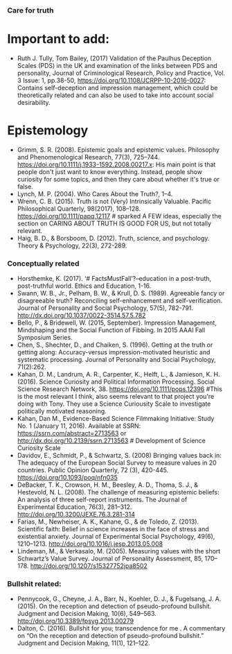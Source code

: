 ### Care for truth


# Important to add:

- Ruth J. Tully, Tom Bailey, (2017) Validation of the Paulhus Deception Scales (PDS) in the UK and examination of the links between PDS and personality, Journal of Criminological Research, Policy and Practice, Vol. 3 Issue: 1, pp.38-50, https://doi.org/10.1108/JCRPP-10-2016-0027: Contains self-deception and impression management, which could be theoretically related and can also be used to take into account social desirability.

# Epistemology
- Grimm, S. R. (2008). Epistemic goals and epistemic values. Philosophy and Phenomenological Research, 77(3), 725–744. https://doi.org/10.1111/j.1933-1592.2008.00217.x: His main point is that people don't just want to know everything. Instead, people show curiosity for some topics, and then they care about whether it's true or false. 
- Lynch, M. P. (2004). Who Cares About the Truth?, 1–4.
- Wrenn, C. B. (2015). Truth is not (Very) Intrinsically Valuable. Pacific Philosophical Quarterly, 98(2017), 108–128. https://doi.org/10.1111/papq.12117 # sparked A FEW ideas, especially the section on CARING ABOUT TRUTH IS GOOD FOR US, but not totally relevant.
- Haig, B. D., & Borsboom, D. (2012). Truth, science, and psychology. Theory & Psychology, 22(3), 272-289.

### Conceptually related

- Horsthemke, K. (2017). ‘# FactsMustFall’?–education in a post-truth, post-truthful world. Ethics and Education, 1-16.
- Swann, W. B., Jr., Pelham, B. W., & Krull, D. S. (1989). Agreeable fancy or disagreeable truth? Reconciling self-enhancement and self-verification. Journal of Personality and Social Psychology, 57(5), 782-791.
http://dx.doi.org/10.1037/0022-3514.57.5.782
- Bello, P., & Bridewell, W. (2015, September). Impression Management, Mindshaping and the Social Function of Fibbing. In 2015 AAAI Fall Symposium Series.
- Chen, S., Shechter, D., and Chaiken, S. (1996). Getting at the truth or getting along: Accuracy-versus impression-motivated heuristic and systematic processing. Journal of Personality and Social Psychology, 71(2):262.
- Kahan, D. M., Landrum, A. R., Carpenter, K., Helft, L., & Jamieson, K. H. (2016). Science Curiosity and Political Information Processing. Social Science Research Network, 38. https://doi.org/10.1111/pops.12396 #This is the most relevant I think, also seems relevant to that project you're doing with Tony. They use a Science Curiousity Scale to investigate politically motivated reasoning. 
- Kahan, Dan M., Evidence-Based Science Filmmaking Initiative: Study No. 1 (January 11, 2016). Available at SSRN: https://ssrn.com/abstract=2713563 or http://dx.doi.org/10.2139/ssrn.2713563 # Development of Science Curiosity Scale 
- Davidov, E., Schmidt, P., & Schwartz, S. (2008) Bringing values back in: The adequacy of the European Social Survey to measure values in 20 countries. Public Opinion Quarterly, 72 (3), 420-445. https://doi.org/10.1093/poq/nfn035 
- DeBacker, T. K., Crowson, H. M., Beesley, A. D., Thoma, S. J., & Hestevold, N. L. (2008). The challenge of measuring epistemic beliefs: An analysis of three self-report instruments. The Journal of Experimental Education, 76(3), 281–312. http://doi.org/10.3200/JEXE.76.3.281-314
- Farias, M., Newheiser, A. K., Kahane, G., & de Toledo, Z. (2013). Scientific faith: Belief in science increases in the face of stress and existential anxiety. Journal of Experimental Social Psychology, 49(6), 1210–1213. http://doi.org/10.1016/j.jesp.2013.05.008
- Lindeman, M., & Verkasalo, M. (2005). Measuring values with the short Schwartz’s Value Survey. Journal of Personality Assessment, 85, 170–178. http://doi.org/10.1207/s15327752jpa8502


### Bullshit related:
- Pennycook, G., Cheyne, J. A., Barr, N., Koehler, D. J., & Fugelsang, J. A. (2015). On the reception and detection of pseudo-profound bullshit. Judgment and Decision Making, 10(6), 549–563. http://doi.org/10.3389/fpsyg.2013.00279
- Dalton, C. (2016). Bullshit for you; transcendence for me . A commentary on “On the reception and detection of pseudo-profound bullshit.” Judgment and Decision Making, 11(1), 121–122.

